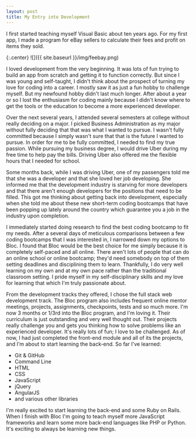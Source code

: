 ```yaml
---
layout: post
title: My Entry into Development
---
```


I first started teaching myself Visual Basic about ten years ago. For my first app, I made a program for eBay sellers to calculate their fees and profit on items they sold.

{:.center}
![]({{ site.baseurl }}/img/feebay.png)

I loved development from the very beginning. It was lots of fun trying to build an app from scratch and getting it to function correctly. But since I was young and self-taught, I didn't think about the prospect of turning my love for coding into a career. I mostly saw it as just a fun hobby to challenge myself. But my newfound hobby didn't last much longer. After about a year or so I lost the enthusiasm for coding mainly because I didn't know where to get the tools or the education to become a more experienced developer.

Over the next several years, I attended several semesters at college without really deciding on a major. I picked Business Administration as my major without fully deciding that that was what I wanted to pursue. I wasn't fully committed because I simply wasn't sure that that is the future I wanted to pursue. In order for me to be fully committed, I needed to find my true passion. While pursuing my business degree, I would drive Uber during my free time to help pay the bills. Driving Uber also offered me the flexible hours that I needed for school.

Some months back, while I was driving Uber, one of my passengers told me that she was a developer and that she loved her job developing. She informed me that the development industry is starving for more developers and that there aren't enough developers for the positions that need to be filled. This got me thinking about getting back into development, especially when she told me about these new short-term coding bootcamps that have been popping up lately around the country which guarantee you a job in the industry upon completion.

I immediately started doing research to find the best coding bootcamp to fit my needs. After a several days of meticulous comparisons between a few coding bootcamps that I was interested in, I narrowed down my options to Bloc. I found that Bloc would be the best choice for me simply because it is completely self-paced and all online. There aren't lots of people that can do an online school or online bootcamp; they'd need somebody on top of them setting deadlines and disciplining them to learn. Thankfully, I do very well learning on my own and at my own pace rather than the traditional classroom setting. I pride myself in my self-disciplinary skills and my love for learning that which I'm truly passionate about.

From the development tracks they offered, I chose the full stack web development track. The Bloc program also includes frequent online mentor meetings, projects, assignments, checkpoints, tests and so much more. I'm now 3 months or 1/3rd into the Bloc program, and I'm loving it. Their curriculum is just outstanding and very well thought out. Their projects really challenge you and gets you thinking how to solve problems like an experienced developer. It's really lots of fun; I love to be challenged. As of now, I had just completed the front-end module and all of its the projects, and I'm about to start learning the back-end. So far I've learned:

* Git & GitHub
* Command Line
* HTML
* CSS
* JavaScript
* jQuery
* AngularJS
* and various other libraries

I'm really excited to start learning the back-end and some Ruby on Rails. When I finish with Bloc I'm going to teach myself more JavaScript frameworks and learn some more back-end languages like PHP or Python. It's exciting to always be learning new things.
